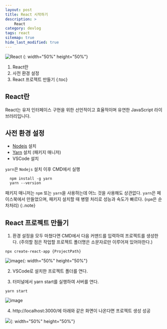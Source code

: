 ```yaml
---
layout: post
title: React 시작하기
description: >
    React 
category: devlog
tags: react
sitemap: true
hide_last_modified: true
---
```


![React](https://miro.medium.com/max/1400/1*BwJ84XJUWpPNpSKFGU8KDQ.png)
{: width="50%" height="50%"}


1. React란
2. 사전 환경 설정
3. React 프로젝트 만들기
{:toc}

## React란
React는 유저 인터페이스 구현을 위한 선언적이고 효율적이며 유연한 JavaScript 라이브러리입니다.

## 사전 환경 설정

- [Nodejs](nodejs.org/ko/download/) 설치
- [Yarn](https://yarnpkg.com/) 설치 (패키지 매니저) 
- VSCode 설치

`yarn`은 `Nodejs` 설치 이후 CMD에서 실행
```
  npm install -g yarn
  yarn --version
```

패키지 매니저는 `npm` 또는 `yarn`을 사용하는데
어느 것을 사용해도 상관없다. `yarn`은 페이스북에서 만들었으며, 패키지 설치할 때 병렬 처리로 성능과 속도가 빠르다. (`npm`은 순차처리)
{:.note}


## React 프로젝트 만들기

1. 환경 설정을 모두 마쳤다면 CMD에서 다음 커맨드를 입력하여 프로젝트를 생성한다. 
(주의할 점은 작업할 프로젝트 폴더명은 소문자로만 이루어져 있어야한다.)
```
npx create-react-app {ProjectPath}
```
![image](https://user-images.githubusercontent.com/82817883/140606463-c9f5bf37-73ee-438a-a66c-c6719e9bb734.png){: width="50%" height="50%"}

2. VSCode로 설치한 프로젝트 폴더를 연다.

3. 터미널에서 yarn start를 실행하여 서버를 연다.
```
yarn start
```
![image](https://user-images.githubusercontent.com/82817883/140606299-688e7240-a082-4b8c-8ac9-f8510e96fc81.png)

4. http://localhost:3000/에 아래와 같은 화면이 나온다면 프로젝트 생성 성공

![](https://user-images.githubusercontent.com/82817883/140603458-d3d6b1c6-d0d1-4871-9575-2a850f469349.png){: width="50%" height="50%"}

